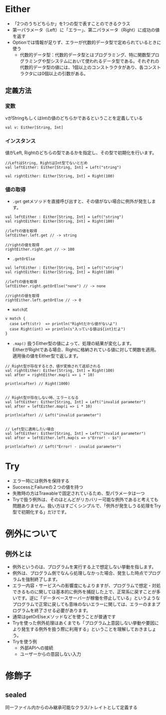 # Either
- 「2つのうちどちらか」を1つの型で表すことのできるクラス
- 第一パラメータ（Left）に「エラー」、第二パラメータ（Right）に成功の値を返す
- Optionでは情報が足りず、エラーが代数的データ型で定められているときに使う
  - 代数的データ型：代数的データ型とはプログラミング、特に関数型プログラミングや型システムにおいて使われるデータ型である。それぞれの代数的データ型の値には、1個以上のコンストラクタがあり、各コンストラクタには0個以上の引数がある。

## 定義方法
### 変数
vがStringもしくはIntの値のどちらかであるということを定義している
```
val v: Either[String, Int]
```

### インスタンス
値がLeft, Rightのどちらの型であるかを指定し、その型で初期化を行います。
```
//LeftはString, RightはInt型でないとだめ
val leftEither: Either[String, Int] = Left("string")

val rightEither: Either[String, Int] = Right(100)
```

### 値の取得
- `.get`
getメソッドを直接呼び出すと、その値がない場合に例外が発生します。
```
val leftEither : Either[String, Int] = Left("string") 
val rightEither: Either[String, Int] = Right(100) 

//leftの値を取得
leftEither.left.get // -> string

//rightの値を取得
rightEither.right.get // -> 100
```

- `.getOrElse`
```
val leftEither : Either[String, Int] = Left("string") 
val rightEither: Either[String, Int] = Right(100) 

//leftの値を取得
leftEither.right.getOrElse("none") // -> none

//rightの値を取得
rightEither.left.getOrElse // -> 0
```

- `match式`
```
v match {
  case Left(str)  => println("Rightだから値がないよ")
  case Right(int) => println(s"入っている値は${int}だよ")
}
```

- `.map()`
扱うEither型の値によって、処理の結果が変化します。  
EitherがRightである場合、Rightに格納されている値に対して関数を適用。適用後の値をEither型で返します。

```
// Right型が存在するとき、値が変換されて返却される
val rightEither: Either[String, Int] = Right(100)
val after = rightEither.map(i => i * 10)

println(after) // Right(1000)


// Right型が存在しない時、エラーとなる
val leftEither: Either[String, Int] = Left("invalid parameter")
val after = leftEither.map(i => i * 10)

println(after) // Left("invalid parameter")


// Left型に適用したい場合
val leftEither: Either[String, Int] = Left("invalid parameter")
val after = leftEither.left.map(s => s"Error! - $s")

println(after) // Left("Error! - invalid parameter")
```

# Try 
- エラー時には例外を保持する
- SuccessとFailureの２つの値を持つ
- 失敗時の方はTrawableで固定されているため、型パラメータは一つ
- Tryで扱う例外は、そのほとんどがリカバリー可能な例外であると考えても問題ありません。扱い方はすごくシンプルで、「例外が発生しうる処理をTry型で初期化する」だけです。


#  例外について
## 例外とは
- 例外というのは、プログラムを実行する上で想定しない挙動を指します。
- 例外は、プログラム側でなんら処理しなかった場合、発生した時点でプログラムを強制終了します。
- エラー内容・サービスへの影響度にもよりますが、プログラムで想定・対処できるものに関しては基本的に例外を捕捉した上で、正常系に戻すことが多いです。逆に「データベースサーバーが稼働を停止している」というようなプログラムで正常に戻しても意味のないエラーに関しては、エラーのままプログラムを終了させる必要があります。
- 通常はgetOrElseメソッドなどを使うことが普通です
- Tryを使った例外処理はあくまでも「プログラム上意図しない挙動や要因により発生する例外を扱う際に利用する」ということを理解しておきましょう。 
- Tryを使う例
    - 外部APIへの接続
    - ユーザーからの意図しない入力


# 修飾子
## sealed
同一ファイル内からのみ継承可能なクラス/トレイトとして定義する

